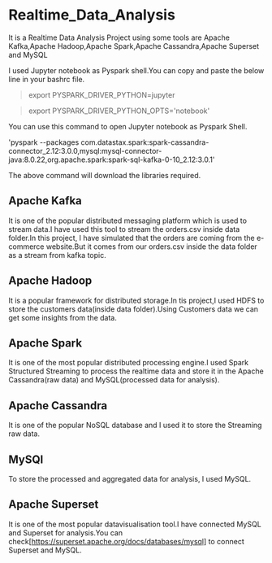 # Realtime_Data_Analysis
It is a Realtime Data Analysis Project using some tools are Apache Kafka,Apache Hadoop,Apache Spark,Apache Cassandra,Apache Superset and MySQL

I used Jupyter notebook as Pyspark shell.You can copy and paste the below line in your bashrc file.
 >   export PYSPARK_DRIVER_PYTHON=jupyter
 
 >   export PYSPARK_DRIVER_PYTHON_OPTS='notebook'
    
You can use this command to open Jupyter notebook as Pyspark Shell.

'pyspark --packages com.datastax.spark:spark-cassandra-connector_2.12:3.0.0,mysql:mysql-connector-java:8.0.22,org.apache.spark:spark-sql-kafka-0-10_2.12:3.0.1'

The above command will download the libraries required.

## Apache Kafka
It is one of the popular distributed messaging platform which is used to stream data.I have used this tool to stream the orders.csv inside data folder.In this project, I have simulated that the orders are coming from the e-commerce website.But it comes from our orders.csv inside the data folder as a stream from kafka topic.

## Apache Hadoop
It is a popular framework for distributed storage.In tis project,I used HDFS to store the customers data(inside data folder).Using Customers data we can get some insights from the data.

## Apache Spark
It is one of the most popular distributed processing engine.I used Spark Structured Streaming to process the realtime data and store it in the Apache Cassandra(raw data) and MySQL(processed data for analysis).

## Apache Cassandra
It is one of the popular NoSQL database and I used it to store the Streaming raw data.

## MySQl
To store the processed and aggregated data for analysis, I used MySQL.

## Apache Superset
It is one of the most popular datavisualisation tool.I have connected MySQL and Superset for analysis.You can check[https://superset.apache.org/docs/databases/mysql] to connect Superset and MySQL.

